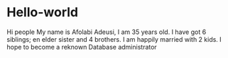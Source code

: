# Hello-world

Hi people
My name is Afolabi Adeusi, I am 35 years old. 
I have got 6 siblings; en elder sister and 4 brothers. 
I am happily married with 2 kids. I hope to become a reknown Database administrator

